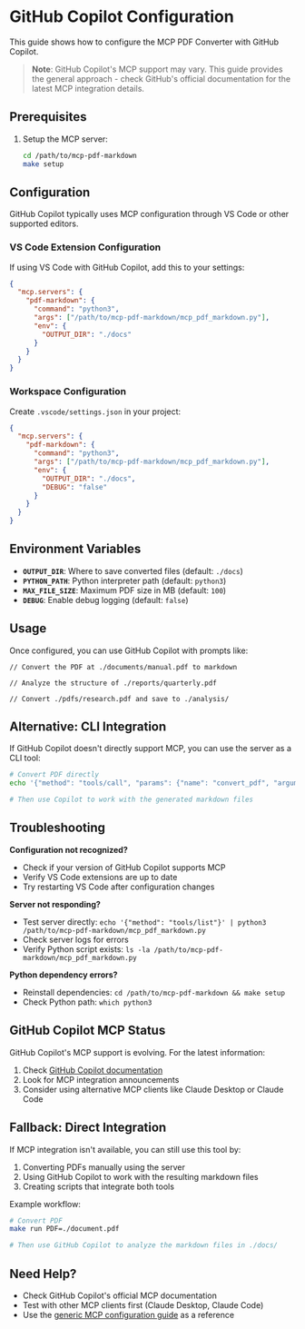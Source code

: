 # GitHub Copilot Configuration

This guide shows how to configure the MCP PDF Converter with GitHub Copilot.

> **Note**: GitHub Copilot's MCP support may vary. This guide provides the general approach - check GitHub's official documentation for the latest MCP integration details.

## Prerequisites

1. Setup the MCP server:
   ```bash
   cd /path/to/mcp-pdf-markdown
   make setup
   ```

## Configuration

GitHub Copilot typically uses MCP configuration through VS Code or other supported editors.

### VS Code Extension Configuration

If using VS Code with GitHub Copilot, add this to your settings:

```json
{
  "mcp.servers": {
    "pdf-markdown": {
      "command": "python3",
      "args": ["/path/to/mcp-pdf-markdown/mcp_pdf_markdown.py"],
      "env": {
        "OUTPUT_DIR": "./docs"
      }
    }
  }
}
```

### Workspace Configuration

Create `.vscode/settings.json` in your project:

```json
{
  "mcp.servers": {
    "pdf-markdown": {
      "command": "python3",
      "args": ["/path/to/mcp-pdf-markdown/mcp_pdf_markdown.py"],
      "env": {
        "OUTPUT_DIR": "./docs",
        "DEBUG": "false"
      }
    }
  }
}
```

## Environment Variables

- **`OUTPUT_DIR`**: Where to save converted files (default: `./docs`)
- **`PYTHON_PATH`**: Python interpreter path (default: `python3`)
- **`MAX_FILE_SIZE`**: Maximum PDF size in MB (default: `100`)
- **`DEBUG`**: Enable debug logging (default: `false`)

## Usage

Once configured, you can use GitHub Copilot with prompts like:

```
// Convert the PDF at ./documents/manual.pdf to markdown
```

```
// Analyze the structure of ./reports/quarterly.pdf
```

```
// Convert ./pdfs/research.pdf and save to ./analysis/
```

## Alternative: CLI Integration

If GitHub Copilot doesn't directly support MCP, you can use the server as a CLI tool:

```bash
# Convert PDF directly
echo '{"method": "tools/call", "params": {"name": "convert_pdf", "arguments": {"pdf_path": "./document.pdf"}}}' | python3 /path/to/mcp-pdf-markdown/mcp_pdf_markdown.py

# Then use Copilot to work with the generated markdown files
```

## Troubleshooting

**Configuration not recognized?**
- Check if your version of GitHub Copilot supports MCP
- Verify VS Code extensions are up to date
- Try restarting VS Code after configuration changes

**Server not responding?**
- Test server directly: `echo '{"method": "tools/list"}' | python3 /path/to/mcp-pdf-markdown/mcp_pdf_markdown.py`
- Check server logs for errors
- Verify Python script exists: `ls -la /path/to/mcp-pdf-markdown/mcp_pdf_markdown.py`

**Python dependency errors?**
- Reinstall dependencies: `cd /path/to/mcp-pdf-markdown && make setup`
- Check Python path: `which python3`

## GitHub Copilot MCP Status

GitHub Copilot's MCP support is evolving. For the latest information:

1. Check [GitHub Copilot documentation](https://docs.github.com/en/copilot)
2. Look for MCP integration announcements
3. Consider using alternative MCP clients like Claude Desktop or Claude Code

## Fallback: Direct Integration

If MCP integration isn't available, you can still use this tool by:

1. Converting PDFs manually using the server
2. Using GitHub Copilot to work with the resulting markdown files
3. Creating scripts that integrate both tools

Example workflow:
```bash
# Convert PDF
make run PDF=./document.pdf

# Then use GitHub Copilot to analyze the markdown files in ./docs/
```

## Need Help?

- Check GitHub Copilot's official MCP documentation
- Test with other MCP clients first (Claude Desktop, Claude Code)
- Use the [generic MCP configuration guide](generic-mcp.md) as a reference